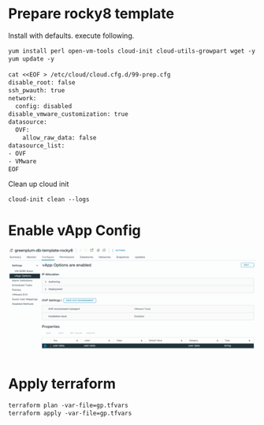 # Prepare rocky8 template

Install with defaults. execute following.

```
yum install perl open-vm-tools cloud-init cloud-utils-growpart wget -y
yum update -y

cat <<EOF > /etc/cloud/cloud.cfg.d/99-prep.cfg
disable_root: false
ssh_pwauth: true
network:
  config: disabled
disable_vmware_customization: true
datasource:
  OVF:
    allow_raw_data: false
datasource_list:
- OVF
- VMware
EOF
```

Clean up cloud init

```
cloud-init clean --logs
```


# Enable vApp Config

![img.png](img.png)

# Apply terraform
```
terraform plan -var-file=gp.tfvars
terraform apply -var-file=gp.tfvars
```

